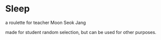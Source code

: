# Sleep

 a roulette for teacher Moon Seok Jang

 made for student random selection, but can be used for other purposes.

